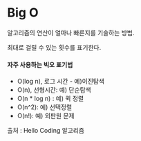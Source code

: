 # Big O

알고리즘의 연산이 얼마나 빠른지를 기술하는 방법.

최대로 걸릴 수 있는 횟수를 표기한다.



#### 자주 사용하는 빅오 표기법

- O(log n), 로그 시간 - 예)이진탐색
- O(n), 선형시간: 예) 단순탐색
- O(n * log n) : 예) 퀵 정렬
- O(n^2): 예) 선택정렬
- O(n!): 예) 외판원 문제

출처 : Hello Coding 알고리즘